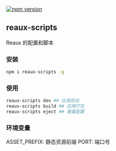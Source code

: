 [![npm version](https://img.shields.io/npm/v/reaux-scripts.svg?style=flat)](https://www.npmjs.com/package/reaux-scripts)

## reaux-scripts
Reaux 的配置和脚本

### 安装
```bash
npm i reaux-scripts -g
```

### 使用
```bash
reaux-scripts dev ## 应用启动
reaux-scripts build ## 应用打包
reaux-scripts eject ## 暴露配置
```

### 环境变量
ASSET_PREFIX: 静态资源前缀
PORT: 端口号